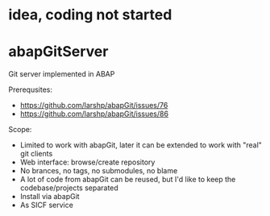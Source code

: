 # idea, coding not started

# abapGitServer
Git server implemented in ABAP

Prerequsites:
- https://github.com/larshp/abapGit/issues/76
- https://github.com/larshp/abapGit/issues/86

Scope:
- Limited to work with abapGit, later it can be extended to work with "real" git clients
- Web interface: browse/create repository
- No brances, no tags, no submodules, no blame
- A lot of code from abapGit can be reused, but I'd like to keep the codebase/projects separated
- Install via abapGit
- As SICF service
